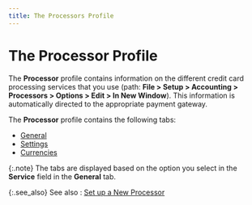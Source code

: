 ```yaml
---
title: The Processors Profile
---
```


# The Processor Profile


The **Processor** profile contains  information on the different credit card processing services that you  use (path: **File &gt; Setup &gt; Accounting 
 &gt; Processors &gt; Options &gt; Edit &gt; In New Window**). This  information is automatically directed to the appropriate payment gateway.


The **Processor** profile contains  the following tabs:

- [General]({{site.sc_baseurl}}/options/payment-information/credit-card-processing/create-a-processor/processor_profile_general_tab.html)
- [Settings]({{site.sc_baseurl}}/options/payment-information/credit-card-processing/create-a-processor/the_processors_profile_settings.html)
- [Currencies]({{site.sc_baseurl}}/options/payment-information/credit-card-processing/create-a-processor/the_processors_profile_currencies.html)



{:.note}
The tabs are displayed  based on the option you select in the **Service**  field in the **General** tab.


{:.see_also}
See also
: [Set up a New  Processor]({{site.sc_baseurl}}/options/payment-information/credit-card-processing/create-a-processor/set_up_a_new_processor.html)
